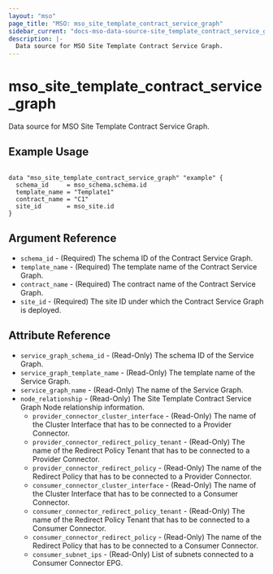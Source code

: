 ```yaml
---
layout: "mso"
page_title: "MSO: mso_site_template_contract_service_graph"
sidebar_current: "docs-mso-data-source-site_template_contract_service_graph"
description: |-
  Data source for MSO Site Template Contract Service Graph.
---
```


# mso_site_template_contract_service_graph #

Data source for MSO Site Template Contract Service Graph.

## Example Usage ##

```hcl

data "mso_site_template_contract_service_graph" "example" {
  schema_id     = mso_schema.schema.id
  template_name = "Template1"
  contract_name = "C1"
  site_id       = mso_site.id
}

```

## Argument Reference ##

* `schema_id` - (Required) The schema ID of the Contract Service Graph.
* `template_name` - (Required) The template name of the Contract Service Graph.
* `contract_name` - (Required) The contract name of the Contract Service Graph.
* `site_id` - (Required) The site ID under which the Contract Service Graph is deployed.


## Attribute Reference ##

* `service_graph_schema_id` - (Read-Only) The schema ID of the Service Graph.
* `service_graph_template_name` - (Read-Only) The template name of the Service Graph.
* `service_graph_name` - (Read-Only) The name of the Service Graph.
* `node_relationship` - (Read-Only) The Site Template Contract Service Graph Node relationship information.
  * `provider_connector_cluster_interface` - (Read-Only) The name of the Cluster Interface that has to be connected to a Provider Connector.
  * `provider_connector_redirect_policy_tenant` - (Read-Only) The name of the Redirect Policy Tenant that has to be connected to a Provider Connector.
  * `provider_connector_redirect_policy` - (Read-Only) The name of the Redirect Policy that has to be connected to a Provider Connector.
  * `consumer_connector_cluster_interface` - (Read-Only) The name of the Cluster Interface that has to be connected to a Consumer Connector.
  * `consumer_connector_redirect_policy_tenant` - (Read-Only) The name of the Redirect Policy Tenant that has to be connected to a Consumer Connector.
  * `consumer_connector_redirect_policy` - (Read-Only) The name of the Redirect Policy that has to be connected to a Consumer Connector.
  * `consumer_subnet_ips` - (Read-Only) List of subnets connected to a Consumer Connector EPG.
